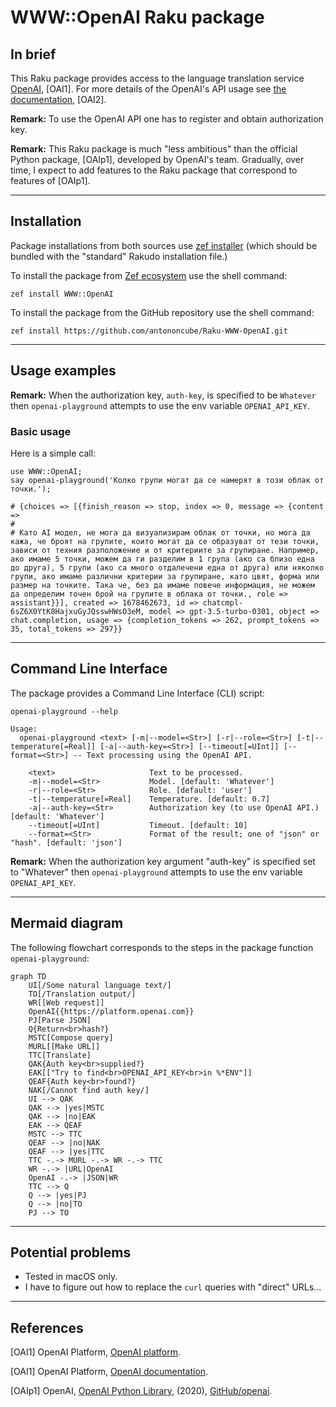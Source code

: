 # WWW::OpenAI Raku package

## In brief

This Raku package provides access to the language translation service [OpenAI](https://platform.openai.com), [OAI1].
For more details of the OpenAI's API usage see [the documentation](https://platform.openai.com/docs/api-reference/making-requests), [OAI2].

**Remark:** To use the OpenAI API one has to register and obtain authorization key.

**Remark:** This Raku package is much "less ambitious" than the official Python package, [OAIp1], developed by OpenAI's team.
Gradually, over time, I expect to add features to the Raku package that correspond to features of [OAIp1].

-----

## Installation

Package installations from both sources use [zef installer](https://github.com/ugexe/zef)
(which should be bundled with the "standard" Rakudo installation file.)

To install the package from [Zef ecosystem](https://raku.land/) use the shell command:

```
zef install WWW::OpenAI
```

To install the package from the GitHub repository use the shell command:

```
zef install https://github.com/antononcube/Raku-WWW-OpenAI.git
```

----

## Usage examples

**Remark:** When the authorization key, `auth-key`, is specified to be `Whatever`
then `openai-playground` attempts to use the env variable `OPENAI_API_KEY`.

### Basic usage

Here is a simple call:

```perl6
use WWW::OpenAI;
say openai-playground('Колко групи могат да се намерят в този облак от точки.');
```
``` 
# {choices => [{finish_reason => stop, index => 0, message => {content => 
# 
# Като AI модел, не мога да визуализирам облак от точки, но мога да кажа, че броят на групите, които могат да се образуват от тези точки, зависи от техния разположение и от критериите за групиране. Например, ако имаме 5 точки, можем да ги разделим в 1 група (ако са близо една до друга), 5 групи (ако са много отдалечени една от друга) или няколко групи, ако имаме различни критерии за групиране, като цвят, форма или размер на точките. Така че, без да имаме повече информация, не можем да определим точен брой на групите в облака от точки., role => assistant}}], created => 1678462673, id => chatcmpl-6sZ6X0YtK8HajxuGyJQsswHWsO3eM, model => gpt-3.5-turbo-0301, object => chat.completion, usage => {completion_tokens => 262, prompt_tokens => 35, total_tokens => 297}}
```

-------

## Command Line Interface

The package provides a Command Line Interface (CLI) script:

```shell
openai-playground --help
```
```
Usage:
  openai-playground <text> [-m|--model=<Str>] [-r|--role=<Str>] [-t|--temperature[=Real]] [-a|--auth-key=<Str>] [--timeout[=UInt]] [--format=<Str>] -- Text processing using the OpenAI API.
  
    <text>                     Text to be processed.
    -m|--model=<Str>           Model. [default: 'Whatever']
    -r|--role=<Str>            Role. [default: 'user']
    -t|--temperature[=Real]    Temperature. [default: 0.7]
    -a|--auth-key=<Str>        Authorization key (to use OpenAI API.) [default: 'Whatever']
    --timeout[=UInt]           Timeout. [default: 10]
    --format=<Str>             Format of the result; one of "json" or "hash". [default: 'json']
```


**Remark:** When the authorization key argument "auth-key" is specified set to "Whatever"
then `openai-playground` attempts to use the env variable `OPENAI_API_KEY`.

--------

## Mermaid diagram

The following flowchart corresponds to the steps in the package function `openai-playground`:

```mermaid
graph TD
	UI[/Some natural language text/]
	TO[/Translation output/]
	WR[[Web request]]
	OpenAI{{https://platform.openai.com}}
	PJ[Parse JSON]
	Q{Return<br>hash?}
	MSTC[Compose query]
	MURL[[Make URL]]
	TTC[Translate]
	QAK{Auth key<br>supplied?}
	EAK[["Try to find<br>OPENAI_API_KEY<br>in %*ENV"]]
	QEAF{Auth key<br>found?}
	NAK[/Cannot find auth key/]
	UI --> QAK
	QAK --> |yes|MSTC
	QAK --> |no|EAK
	EAK --> QEAF
	MSTC --> TTC
	QEAF --> |no|NAK
	QEAF --> |yes|TTC
	TTC -.-> MURL -.-> WR -.-> TTC
	WR -.-> |URL|OpenAI 
	OpenAI -.-> |JSON|WR
	TTC --> Q 
	Q --> |yes|PJ
	Q --> |no|TO
	PJ --> TO
```

--------

## Potential problems

- Tested in macOS only.
- I have to figure out how to replace the `curl` queries with "direct" URLs...

--------

## References

[OAI1] OpenAI Platform, [OpenAI platform](https://platform.openai.com/).

[OAI1] OpenAI Platform, [OpenAI documentation](https://platform.openai.com/docs).

[OAIp1] OpenAI,
[OpenAI Python Library](https://github.com/openai/openai-python),
(2020),
[GitHub/openai](https://github.com/openai/).